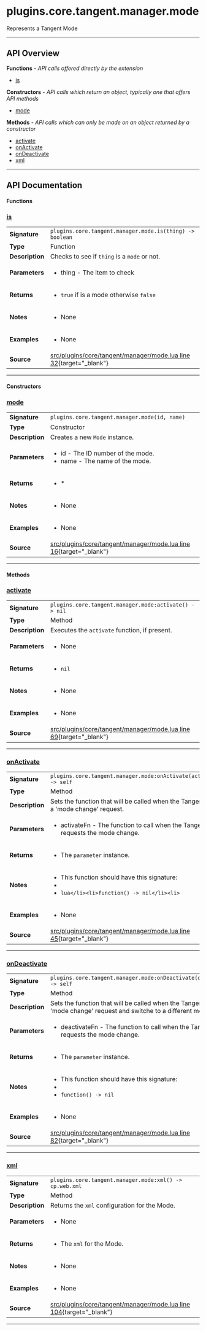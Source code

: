 # plugins.core.tangent.manager.mode

Represents a Tangent Mode

---

## API Overview
**Functions** - _API calls offered directly by the extension_
 * [is](#is)

**Constructors** - _API calls which return an object, typically one that offers API methods_
 * [mode](#mode)

**Methods** - _API calls which can only be made on an object returned by a constructor_
 * [activate](#activate)
 * [onActivate](#onactivate)
 * [onDeactivate](#ondeactivate)
 * [xml](#xml)


---

## API Documentation

#### Functions


### [is](#is)

|                                             |                                                                                     |
| --------------------------------------------|-------------------------------------------------------------------------------------|
| **Signature**                               | `plugins.core.tangent.manager.mode.is(thing) -> boolean`                                                                    |
| **Type**                                    | Function                                                                     |
| **Description**                             | Checks to see if `thing` is a `mode` or not.                                                                     |
| **Parameters**                              | <ul><li>thing - The item to check</li></ul> |
| **Returns**                                 | <ul><li>`true` if is a mode otherwise `false`</li></ul>          |
| **Notes**                                   | <ul><li>None</li></ul> |
| **Examples**                                | <ul><li>None</li></ul> |
| **Source**                                  | [src/plugins/core/tangent/manager/mode.lua line 32](https://github.com/CommandPost/CommandPost/blob/develop/src/plugins/core/tangent/manager/mode.lua#L32){target="_blank"} |

---

#### Constructors


### [mode](#mode)

|                                             |                                                                                     |
| --------------------------------------------|-------------------------------------------------------------------------------------|
| **Signature**                               | `plugins.core.tangent.manager.mode(id, name)`                                                                    |
| **Type**                                    | Constructor                                                                     |
| **Description**                             | Creates a new `Mode` instance.                                                                     |
| **Parameters**                              | <ul><li>id        - The ID number of the mode.</li><li>name      - The name of the mode.</li></ul> |
| **Returns**                                 | <ul><li> *</li></ul>          |
| **Notes**                                   | <ul><li>None</li></ul> |
| **Examples**                                | <ul><li>None</li></ul> |
| **Source**                                  | [src/plugins/core/tangent/manager/mode.lua line 16](https://github.com/CommandPost/CommandPost/blob/develop/src/plugins/core/tangent/manager/mode.lua#L16){target="_blank"} |

---

#### Methods


### [activate](#activate)

|                                             |                                                                                     |
| --------------------------------------------|-------------------------------------------------------------------------------------|
| **Signature**                               | `plugins.core.tangent.manager.mode:activate() -> nil`                                                                    |
| **Type**                                    | Method                                                                     |
| **Description**                             | Executes the `activate` function, if present.                                                                     |
| **Parameters**                              | <ul><li>None</li></ul> |
| **Returns**                                 | <ul><li>`nil`</li></ul>          |
| **Notes**                                   | <ul><li>None</li></ul> |
| **Examples**                                | <ul><li>None</li></ul> |
| **Source**                                  | [src/plugins/core/tangent/manager/mode.lua line 69](https://github.com/CommandPost/CommandPost/blob/develop/src/plugins/core/tangent/manager/mode.lua#L69){target="_blank"} |

---


### [onActivate](#onactivate)

|                                             |                                                                                     |
| --------------------------------------------|-------------------------------------------------------------------------------------|
| **Signature**                               | `plugins.core.tangent.manager.mode:onActivate(activateFn) -> self`                                                                    |
| **Type**                                    | Method                                                                     |
| **Description**                             | Sets the function that will be called when the Tangent sends a 'mode change' request.                                                                     |
| **Parameters**                              | <ul><li>activateFn     - The function to call when the Tangent requests the mode change.</li></ul> |
| **Returns**                                 | <ul><li>The `parameter` instance.</li></ul>          |
| **Notes**                                   | <ul><li>This function should have this signature:</li><li></li><li>```lua</li><li>function() -> nil</li><li>```</li></ul> |
| **Examples**                                | <ul><li>None</li></ul> |
| **Source**                                  | [src/plugins/core/tangent/manager/mode.lua line 45](https://github.com/CommandPost/CommandPost/blob/develop/src/plugins/core/tangent/manager/mode.lua#L45){target="_blank"} |

---


### [onDeactivate](#ondeactivate)

|                                             |                                                                                     |
| --------------------------------------------|-------------------------------------------------------------------------------------|
| **Signature**                               | `plugins.core.tangent.manager.mode:onDeactivate(deactivateFn) -> self`                                                                    |
| **Type**                                    | Method                                                                     |
| **Description**                             | Sets the function that will be called when the Tangent sends a 'mode change' request and switche to a different mode.                                                                     |
| **Parameters**                              | <ul><li>deactivateFn     - The function to call when the Tangent requests the mode change.</li></ul> |
| **Returns**                                 | <ul><li>The `parameter` instance.</li></ul>          |
| **Notes**                                   | <ul><li>This function should have this signature:</li><li></li><li>`function() -> nil`</li></ul> |
| **Examples**                                | <ul><li>None</li></ul> |
| **Source**                                  | [src/plugins/core/tangent/manager/mode.lua line 82](https://github.com/CommandPost/CommandPost/blob/develop/src/plugins/core/tangent/manager/mode.lua#L82){target="_blank"} |

---


### [xml](#xml)

|                                             |                                                                                     |
| --------------------------------------------|-------------------------------------------------------------------------------------|
| **Signature**                               | `plugins.core.tangent.manager.mode:xml() -> cp.web.xml`                                                                    |
| **Type**                                    | Method                                                                     |
| **Description**                             | Returns the `xml` configuration for the Mode.                                                                     |
| **Parameters**                              | <ul><li>None</li></ul> |
| **Returns**                                 | <ul><li>The `xml` for the Mode.</li></ul>          |
| **Notes**                                   | <ul><li>None</li></ul> |
| **Examples**                                | <ul><li>None</li></ul> |
| **Source**                                  | [src/plugins/core/tangent/manager/mode.lua line 104](https://github.com/CommandPost/CommandPost/blob/develop/src/plugins/core/tangent/manager/mode.lua#L104){target="_blank"} |

---


